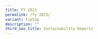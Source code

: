 ```yaml
---
title: FY 2023
permalink: /fy-2023/
variant: tiptap
description: ""
third_nav_title: Sustainability Reports
---
```

